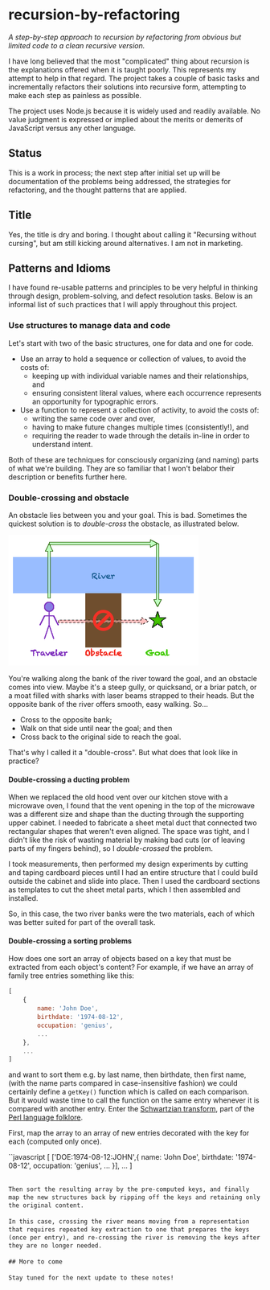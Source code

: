 # recursion-by-refactoring

_A step-by-step approach to recursion by refactoring from obvious but limited code to a clean recursive version._

I have long believed that the most "complicated" thing about recursion is the explanations offered when it is taught poorly. This represents my attempt to help in that regard. The project takes a couple of basic tasks and incrementally refactors their solutions into recursive form, attempting to make each step as painless as possible.

The project uses Node.js because it is widely used and readily available. No value judgment is expressed or implied about the merits or demerits of JavaScript versus any other language.

## Status

This is a work in process; the next step after initial set up will be documentation of the problems being addressed, the strategies for refactoring, and the thought patterns that are applied.

## Title

Yes, the title is dry and boring. I thought about calling it "Recursing without cursing", but am still kicking around alternatives. I am not in marketing.

## Patterns and Idioms

I have found re-usable patterns and principles to be very helpful in thinking through design, problem-solving, and defect resolution tasks. Below is an informal list of such practices that I will apply throughout this project.

### Use structures to manage data and code

Let's start with two of the basic structures, one for data and one for code.

* Use an array to hold a sequence or collection of values, to avoid the costs of:
	* keeping up with individual variable names and their relationships, and
	* ensuring consistent literal values, where each occurrence represents an opportunity for typographic errors.
* Use a function to represent a collection of activity, to avoid the costs of:
	* writing the same code over and over,
	* having to make future changes multiple times (consistently!), and
	* requiring the reader to wade through the details in-line in order to understand intent.

Both of these are techniques for consciously organizing (and naming) parts of what we're building. They are so familiar that I won't belabor their description or benefits further here.

### Double-crossing and obstacle

An obstacle lies between you and your goal. This is bad. Sometimes the quickest solution is to _double-cross_ the obstacle, as illustrated below.

<img src="images/double-cross.gif">

You're walking along the bank of the river toward the goal, and an obstacle comes into view. Maybe it's a steep gully, or quicksand, or a briar patch, or a moat filled with sharks with laser beams strapped to their heads. But the opposite bank of the river offers smooth, easy walking. So...

* Cross to the opposite bank;
* Walk on that side until near the goal; and then
* Cross back to the original side to reach the goal.

That's why I called it a "double-cross". But what does that look like in practice?

#### Double-crossing a ducting problem

When we replaced the old hood vent over our kitchen stove with a microwave oven, I found that the vent opening in the top of the microwave was a different size and shape than the ducting through the supporting upper cabinet. I needed to fabricate a sheet metal duct that connected two rectangular shapes that weren't even aligned. The space was tight, and I didn't like the risk of wasting material by making bad cuts (or of leaving parts of my fingers behind), so I _double-crossed_ the problem.

I took measurements, then performed my design experiments by cutting and taping cardboard pieces until I had an entire structure that I could build outside the cabinet and slide into place. Then I used the cardboard sections as templates to cut the sheet metal parts, which I then assembled and installed.

So, in this case, the two river banks were the two materials, each of which was better suited for part of the overall task.

#### Double-crossing a sorting problems

How does one sort an array of objects based on a key that must be extracted from each object's content? For example, if we have an array of family tree entries something like this:

```javascript
[
	{
		name: 'John Doe',
		birthdate: '1974-08-12',
		occupation: 'genius',
		...
	},
	...
]
```

and want to sort them e.g. by last name, then birthdate, then first name, (with the name parts compared in case-insensitive fashion) we could certainly define a ```getKey()``` function which is called on each comparison. But it would waste time to call the function on the same entry whenever it is compared with another entry. Enter the [Schwartzian transform](https://en.wikipedia.org/wiki/Schwartzian_transform), part of the [Perl language folklore](https://www.perl.com/article/the-history-of-the-schwartzian-transform/).

First, map the array to an array of new entries decorated with the key for each (computed only once).

``javascript
[
	['DOE:1974-08-12:JOHN',{
		name: 'John Doe',
		birthdate: '1974-08-12',
		occupation: 'genius',
		...
	}],
	...
]
```

Then sort the resulting array by the pre-computed keys, and finally map the new structures back by ripping off the keys and retaining only the original content.

In this case, crossing the river means moving from a representation that requires repeated key extraction to one that prepares the keys (once per entry), and re-crossing the river is removing the keys after they are no longer needed.

## More to come

Stay tuned for the next update to these notes!
